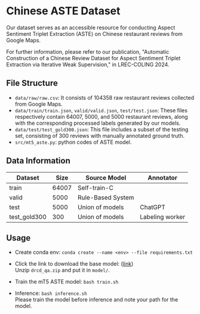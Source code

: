# Chinese ASTE Dataset
Our dataset serves as an accessible resource for conducting Aspect Sentiment Triplet Extraction (ASTE) on Chinese restaurant reviews from Google Maps.

For further information, please refer to our publication, "Automatic Construction of a Chinese Review Dataset for Aspect Sentiment Triplet Extraction via Iterative Weak Supervision," in LREC-COLING 2024.


## File Structure
- `data/raw/raw.csv`: It consists of 104358 raw restaurant reviews collected from Google Maps.
- `data/train/train.json`, `valid/valid.json`, `test/test.json`: These files respectively contain 64007, 5000, and 5000 restaurant reviews, along with the corresponding processed labels generated by our models.
- `data/test/test_gold300.json`: This file includes a subset of the testing set, consisting of 300 reviews with manually annotated ground truth.
- `src/mt5_aste.py`: python codes of ASTE model.


## Data Information
|Dataset|Size|Source Model|Annotator|
|-------|----|------------|---------|
|train|64007|Self-train-C||
|valid|5000|Rule-Based System||
|test|5000|Union of models|ChatGPT|
|test_gold300|300|Union of models|Labeling worker|


## Usage
- Create conda env:
`conda create --name <env> --file requirements.txt`

- Click the link to download the base model: ([link](https://drive.google.com/file/d/11IqXcfXR501RSJIXoFCiBy9EhXsboohG/view?usp=share_link))  
  Unzip `drcd_qa.zip` and put it in `model/`.

- Train the mT5 ASTE model:
`bash train.sh`

- Inference:
`bash inference.sh`   
  Please train the model before inference and note your path for the model.
